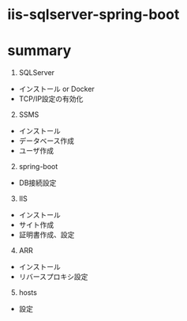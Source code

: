 # iis-sqlserver-spring-boot

# summary

1. SQLServer
  - インストール or Docker
  - TCP/IP設定の有効化
2. SSMS
  - インストール
  - データベース作成
  - ユーザ作成
2. spring-boot
  - DB接続設定
3. IIS
  - インストール
  - サイト作成
  - 証明書作成、設定
4. ARR
  - インストール
  - リバースプロキシ設定
5. hosts
  - 設定
